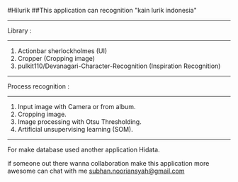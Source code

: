 #Hilurik
##This application can recognition "kain lurik indonesia" 

***
Library :
***

1. Actionbar sherlockholmes (UI)
2. Cropper (Cropping image)
3. pulkit110/Devanagari-Character-Recognition (Inspiration Recognition)  

***
Process recognition :
***

1. Input image with Camera or from album.
2. Cropping image.
3. Image processing with Otsu Thresholding.
4. Artificial unsupervising learning (SOM).

--------------------------
For make database used another application Hidata.

if someone out there wanna collaboration make this application more awesome 
can chat with me subhan.nooriansyah@gmail.com

